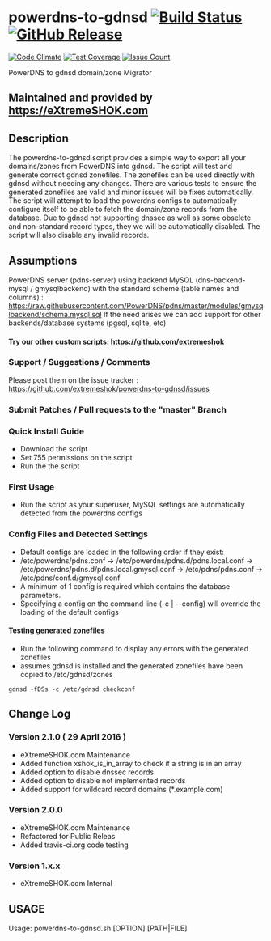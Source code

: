 # powerdns-to-gdnsd [![Build Status](https://travis-ci.org/extremeshok/powerdns-to-gdnsd.svg?branch=master)](https://travis-ci.org/extremeshok/powerdns-to-gdnsd) [![GitHub Release](https://img.shields.io/github/release/extremeshok/powerdns-to-gdnsd.svg?label=Latest)](https://github.com/extremeshok/powerdns-to-gdnsd/releases/latest)

[![Code Climate](https://codeclimate.com/github/extremeshok/powerdns-to-gdnsd/badges/gpa.svg)](https://codeclimate.com/github/extremeshok/powerdns-to-gdnsd)
[![Test Coverage](https://codeclimate.com/github/extremeshok/powerdns-to-gdnsd/badges/coverage.svg)](https://codeclimate.com/github/extremeshok/powerdns-to-gdnsd/coverage)
[![Issue Count](https://codeclimate.com/github/extremeshok/powerdns-to-gdnsd/badges/issue_count.svg)](https://codeclimate.com/github/extremeshok/powerdns-to-gdnsd)

PowerDNS to gdnsd domain/zone Migrator

## Maintained and provided by https://eXtremeSHOK.com

## Description
The powerdns-to-gdnsd script provides a simple way to export all your domains/zones from PowerDNS into gdnsd. The script will test and generate correct gdnsd zonefiles. The zonefiles can be used directly with gdnsd without needing any changes. There are various tests to ensure the generated zonefiles are valid and minor issues will be fixes automatically. The script will attempt to load the powerdns configs to automatically configure itself to be able to fetch the domain/zone records from the database. Due to gdnsd not supporting dnssec as well as some obselete and non-standard record types, they we will be automatically disabled. The script will also disable any invalid records. 

## Assumptions
PowerDNS server (pdns-server) using backend MySQL (dns-backend-mysql / gmysqlbackend) with the standard scheme (table names and columns) : https://raw.githubusercontent.com/PowerDNS/pdns/master/modules/gmysqlbackend/schema.mysql.sql
If the need arises we can add support for other backends/database systems (pgsql, sqlite, etc)

#### Try our other custom scripts: https://github.com/extremeshok

### Support / Suggestions / Comments
Please post them on the issue tracker : https://github.com/extremeshok/powerdns-to-gdnsd/issues

### Submit Patches / Pull requests to the "master" Branch

### Quick Install Guide
* Download the script
* Set 755 permissions on the script
* Run the the script

### First Usage
* Run the script as your superuser, MySQL settings are automatically detected from the powerdns configs

### Config Files and Detected Settings
* Default configs are loaded in the following order if they exist:
* /etc/powerdns/pdns.conf -> /etc/powerdns/pdns.d/pdns.local.conf -> /etc/powerdns/pdns.d/pdns.local.gmysql.conf ->  /etc/pdns/pdns.conf -> /etc/pdns/conf.d/gmysql.conf
* A minimum of 1 config is required which contains the database parameters.
* Specifying a config on the command line (-c | --config) will override the loading of the default configs

#### Testing generated zonefiles
* Run the following command to display any errors with the generated zonefiles 
* assumes gdnsd is installed and the generated zonefiles have been copied to /etc/gdnsd/zones

```gdnsd -fDSs -c /etc/gdnsd checkconf```

## Change Log

### Version 2.1.0 ( 29 April 2016 )
 - eXtremeSHOK.com Maintenance
 - Added function xshok_is_in_array to check if a string is in an array
 - Added option to disable dnssec records
 - Added option to disable not implemented records
 - Added support for wildcard record domains (*.example.com)

### Version 2.0.0
 - eXtremeSHOK.com Maintenance
 - Refactored for Public Releas
 - Added travis-ci.org code testing

### Version 1.x.x
 - eXtremeSHOK.com Internal

## USAGE

Usage: powerdns-to-gdnsd.sh [OPTION] [PATH|FILE]

